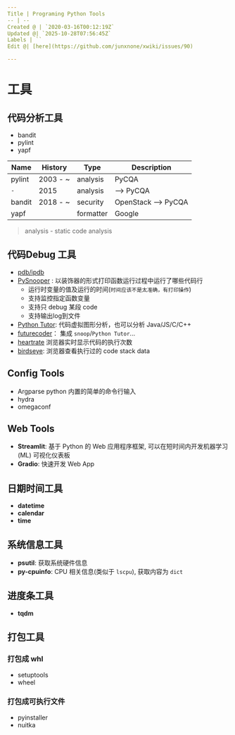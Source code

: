 ```yaml
---
Title | Programing Python Tools
-- | --
Created @ | `2020-03-16T00:12:19Z`
Updated @| `2025-10-28T07:56:45Z`
Labels | ``
Edit @| [here](https://github.com/junxnone/xwiki/issues/90)

---
```

# 工具


## 代码分析工具
- bandit
- pylint
- yapf

Name | History | Type | Description
-- | -- | -- | --
pylint | 2003 - ~ | analysis | PyCQA
 `-` | 2015 | analysis | --> PyCQA
bandit | 2018 - ~  | security | OpenStack --> PyCQA
yapf |  | formatter | Google

> analysis - static code analysis

## 代码Debug 工具
- [pdb/ipdb](0303_Programing_Python_Tools_pdb)
- [PySnooper](https://github.com/cool-RR/PySnooper)  : 以装饰器的形式打印函数运行过程中运行了哪些代码行
  - 运行时变量的值及运行的时间(`时间应该不是太准确，有打印操作`)
  - 支持监控指定函数变量
  - 支持只 debug 某段 code
  - 支持输出log到文件
- [Python Tutor](https://pythontutor.com/visualize.html#mode=edit): 代码虚拟图形分析，也可以分析 Java/JS/C/C++
- [futurecoder](https://futurecoder.io/course/#ide)： 集成 `snoop`/`Python Tutor`...
- [heartrate](https://github.com/alexmojaki/heartrate) 浏览器实时显示代码的执行次数
- [birdseye](https://github.com/alexmojaki/birdseye/tree/master): 浏览器查看执行过的 code stack data

## Config Tools
- Argparse python 内置的简单的命令行输入
- hydra
- omegaconf

## Web Tools

- **Streamlit**: 基于 Python 的 Web 应用程序框架, 可以在短时间内开发机器学习 (ML) 可视化仪表板
- **Gradio**: 快速开发 Web App


## 日期时间工具

- **datetime**
- **calendar**
- **time**

## 系统信息工具

- **psutil**: 获取系统硬件信息
- **py-cpuinfo**: CPU 相关信息(类似于 `lscpu`), 获取内容为 `dict`

## 进度条工具

- **tqdm**

## 打包工具

### 打包成 whl 
- setuptools
- wheel

### 打包成可执行文件
- pyinstaller
- nuitka
